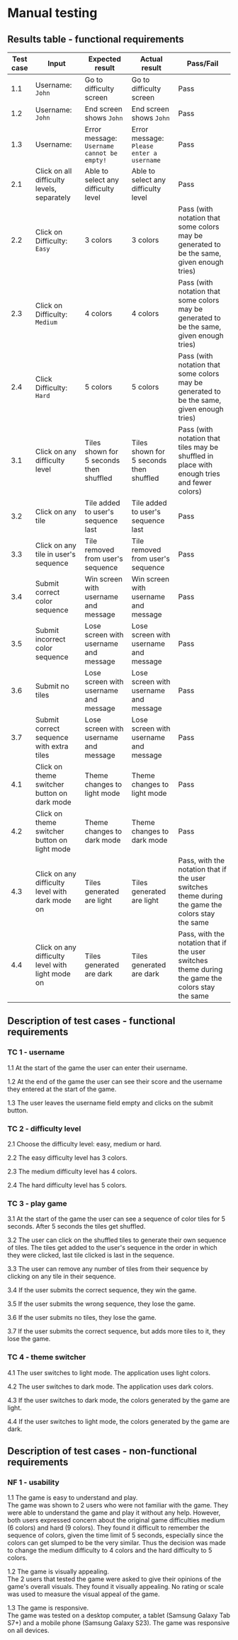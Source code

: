 # Manual testing

## Results table - functional requirements

| Test case | Input | Expected result | Actual result | Pass/Fail |
| --- | --- | --- | --- | --- |
| 1.1 | Username: `John` | Go to difficulty screen | Go to difficulty screen | Pass |
| 1.2 | Username: `John` | End screen shows `John` | End screen shows `John` | Pass |
| 1.3 | Username: ` ` | Error message: `Username cannot be empty!` | Error message: `Please enter a username` | Pass |
| 2.1 | Click on all difficulty levels, separately | Able to select any difficulty level | Able to select any difficulty level | Pass |
| 2.2 | Click on Difficulty: `Easy` | 3 colors | 3 colors | Pass (with notation that some colors may be generated to be the same, given enough tries) |
| 2.3 | Click on Difficulty: `Medium` | 4 colors | 4 colors | Pass (with notation that some colors may be generated to be the same, given enough tries) |
| 2.4 | Click Difficulty: `Hard` | 5 colors | 5 colors | Pass (with notation that some colors may be generated to be the same, given enough tries) |
| 3.1 | Click on any difficulty level | Tiles shown for 5 seconds then shuffled | Tiles shown for 5 seconds then shuffled | Pass (with notation that tiles may be shuffled in place with enough tries and fewer colors) |
| 3.2 | Click on any tile | Tile added to user's sequence last | Tile added to user's sequence last | Pass |
| 3.3 | Click on any tile in user's sequence | Tile removed from user's sequence | Tile removed from user's sequence | Pass |
| 3.4 | Submit correct color sequence | Win screen with username and message | Win screen with username and message | Pass |
| 3.5 | Submit incorrect color sequence | Lose screen with username and message | Lose screen with username and message | Pass |
| 3.6 | Submit no tiles | Lose screen with username and message | Lose screen with username and message | Pass |
| 3.7 | Submit correct sequence with extra tiles | Lose screen with username and message | Lose screen with username and message | Pass |
| 4.1 | Click on theme switcher button on dark mode | Theme changes to light mode | Theme changes to light mode | Pass |
| 4.2 | Click on theme switcher button on light mode | Theme changes to dark mode | Theme changes to dark mode | Pass |
| 4.3 | Click on any difficulty level with dark mode on | Tiles generated are light | Tiles generated are light | Pass, with the notation that if the user switches theme during the game the colors stay the same |
| 4.4 | Click on any difficulty level with light mode on | Tiles generated are dark | Tiles generated are dark | Pass, with the notation that if the user switches theme during the game the colors stay the same  |

## Description of test cases - functional requirements

### TC 1 - username

1.1 At the start of the game the user can enter their username.

1.2 At the end of the game the user can see their score and the username they entered at the start of the game.

1.3 The user leaves the username field empty and clicks on the submit button.


### TC 2 - difficulty level

2.1 Choose the difficulty level: easy, medium or hard.

2.2 The easy difficulty level has 3 colors.

2.3 The medium difficulty level has 4 colors.

2.4 The hard difficulty level has 5 colors.


### TC 3 - play game

3.1 At the start of the game the user can see a sequence of color tiles for 5 seconds. After 5 seconds the tiles get shuffled.

3.2 The user can click on the shuffled tiles to generate their own sequence of tiles. The tiles get added to the user's sequence in the order in which they were clicked, last tile clicked is last in the sequence.

3.3 The user can remove any number of tiles from their sequence by clicking on any tile in their sequence.

3.4 If the user submits the correct sequence, they win the game.

3.5 If the user submits the wrong sequence, they lose the game.

3.6 If the user submits no tiles, they lose the game.

3.7 If the user submits the correct sequence, but adds more tiles to it, they lose the game.


### TC 4 - theme switcher

4.1 The user switches to light mode. The application uses light colors.

4.2 The user switches to dark mode. The application uses dark colors.

4.3 If the user switches to dark mode, the colors generated by the game are light.

4.4 If the user switches to light mode, the colors generated by the game are dark.

## Description of test cases - non-functional requirements

### NF 1 - usability

1.1 The game is easy to understand and play. <br>
The game was shown to 2 users who were not familiar with the game. They were able to understand the game and play it without any help. However, both users expressed concern about the original game difficulties medium (6 colors) and hard (9 colors). They found it difficult to remember the sequence of colors, given the time limit of 5 seconds, especially since the colors can get slumped to be the very similar. Thus the decision was made to change the medium difficulty to 4 colors and the hard difficulty to 5 colors.

1.2 The game is visually appealing. <br>
The 2 users that tested the game were asked to give their opinions of the game's overall visuals. They found it visually appealing. No rating or scale was used to measure the visual appeal of the game. 

1.3 The game is responsive. <br>
The game was tested on a desktop computer, a tablet (Samsung Galaxy Tab S7+) and a mobile phone (Samsung Galaxy S23). The game was responsive on all devices. 
